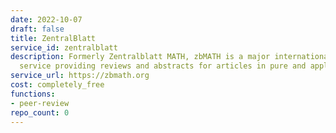```yaml
---
date: 2022-10-07
draft: false
title: ZentralBlatt
service_id: zentralblatt
description: Formerly Zentralblatt MATH, zbMATH is a major international reviewing
  service providing reviews and abstracts for articles in pure and applied mathematics
service_url: https://zbmath.org
cost: completely_free
functions:
- peer-review
repo_count: 0
---
```



